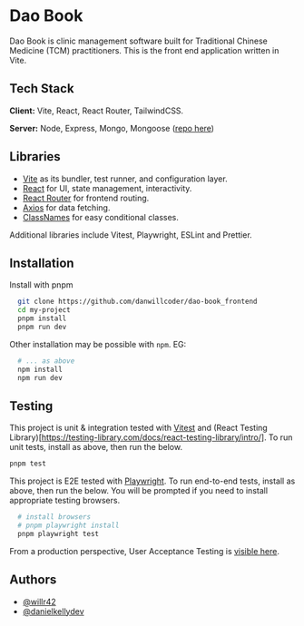 # Dao Book

Dao Book is clinic management software built for Traditional Chinese Medicine (TCM) practitioners. This is the front end application written in Vite.

## Tech Stack

**Client:** Vite, React, React Router, TailwindCSS.

**Server:** Node, Express, Mongo, Mongoose ([repo here](https://github.com/danwillcoder/dao-book_Backend))

## Libraries

- [Vite](https://vitejs.dev/) as its bundler, test runner, and configuration layer.
- [React](https://react.dev/) for UI, state management, interactivity.
- [React Router](https://reactrouter.com/) for frontend routing.
- [Axios](https://axios-http.com/docs/intro) for data fetching.
- [ClassNames](https://www.npmjs.com/package/classnames) for easy conditional classes.

Additional libraries include Vitest, Playwright, ESLint and Prettier.

## Installation

Install with pnpm

```bash
  git clone https://github.com/danwillcoder/dao-book_frontend
  cd my-project
  pnpm install
  pnpm run dev
```

Other installation may be possible with `npm`. EG:

```bash
  # ... as above
  npm install
  npm run dev
```

## Testing

This project is unit & integration tested with [Vitest](https://vitest.dev/) and (React Testing Library)[https://testing-library.com/docs/react-testing-library/intro/]. To run unit tests, install as above, then run the below.

```bash
pnpm test
```

This project is E2E tested with [Playwright](https://playwright.dev/). To run end-to-end tests, install as above, then run the below. You will be prompted if you need to install appropriate testing browsers.

```bash
  # install browsers
  # pnpm playwright install
  pnpm playwright test
```

From a production perspective, User Acceptance Testing is [visible here](https://docs.google.com/spreadsheets/d/1JDwJLKfkn5uXa9DviFwJtHzDniG6cr_RBlf2fVp00dQ/edit?usp=sharing).

## Authors

- [@willr42](https://www.github.com/willr42)
- [@danielkellydev](https://github.com/danielkellydev)
